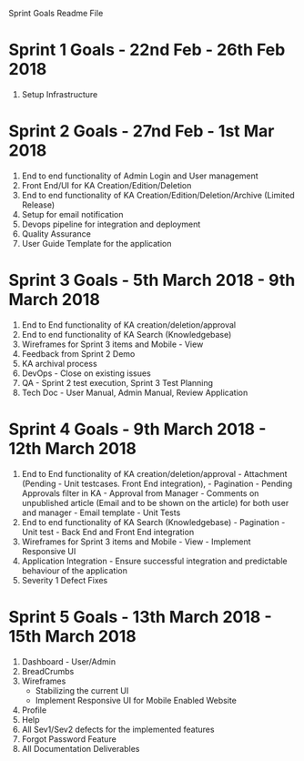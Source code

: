 Sprint Goals Readme File


# Sprint 1 Goals - 22nd Feb - 26th Feb 2018
  1) Setup Infrastructure
  
# Sprint 2 Goals -  27nd Feb - 1st Mar 2018
  1) End to end functionality of Admin Login and User management
  2) Front End/UI for KA Creation/Edition/Deletion
  3) End to end functionality of KA Creation/Edition/Deletion/Archive (Limited Release)
  4) Setup for email notification
  5) Devops pipeline for integration and deployment
  6) Quality Assurance
  7) User Guide Template for the application
  
# Sprint 3 Goals - 5th March 2018 - 9th March 2018
  1) End to End functionality of KA creation/deletion/approval
  2) End to end functionality of KA Search (Knowledgebase)
  3) Wireframes for Sprint 3 items and Mobile - View
  4) Feedback from Sprint 2 Demo
  5) KA archival process
  6) DevOps - Close on existing issues
  7) QA - Sprint 2 test execution, Sprint 3 Test Planning
  8) Tech Doc - User Manual, Admin Manual, Review Application
  

# Sprint 4 Goals - 9th March 2018 - 12th March 2018

  1) End to End functionality of KA creation/deletion/approval
    - Attachment (Pending - Unit testcases. Front End integration), 
    - Pagination
    - Pending Approvals filter in KA
    - Approval from Manager 
    - Comments on unpublished article (Email and to be shown on the article) for both user and manager
    - Email template 
    - Unit Tests
  2) End to end functionality of KA Search (Knowledgebase)
    - Pagination
    - Unit test
    - Back End and Front End integration
  3) Wireframes for Sprint 3 items and Mobile - View
    - Implement Responsive UI
  4) Application Integration
    - Ensure successful integration and predictable behaviour of the application
  5) Severity 1 Defect Fixes
  
  # Sprint 5 Goals - 13th March 2018 - 15th March 2018
  
  1) Dashboard  - User/Admin
  2) BreadCrumbs
  3) Wireframes 
	  - Stabilizing the current UI 
	  - Implement Responsive UI for Mobile Enabled Website
  4) Profile 
  5) Help  
  6) All Sev1/Sev2 defects for the implemented features 
  7) Forgot Password Feature
  8) All Documentation Deliverables 

